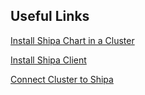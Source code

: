 ## Useful Links

[Install Shipa Chart in a Cluster](https://learn.shipa.io/docs/installing-shipa)

[Install Shipa Client](https://learn.shipa.io/docs/downloading-the-shipa-client)

[Connect Cluster to Shipa](https://learn.shipa.io/docs/connecting-clusters#cluster-configuration)
